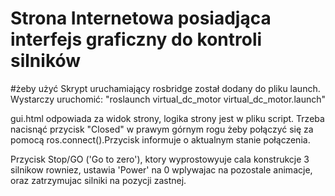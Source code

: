 # Strona Internetowa posiadjąca interfejs graficzny do kontroli silników
#żeby użyć
Skrypt uruchamiający rosbridge został dodany do pliku launch. Wystarczy uruchomić:
"roslaunch virtual_dc_motor virtual_dc_motor.launch"

gui.html odpowiada za widok strony, logika strony jest w pliku script. Trzeba nacisnąć przycisk "Closed" w prawym górnym rogu żeby połączyć się za pomocą ros.connect().Przycisk informuje o aktualnym stanie połączenia.

Przycisk Stop/GO ('Go to zero'), ktory wyprostowyuje cala konstrukcje 3 silnikow rowniez, ustawia 'Power' na 0 wplywajac na pozostale animacje, oraz zatrzymujac silniki na pozycji zastnej.

